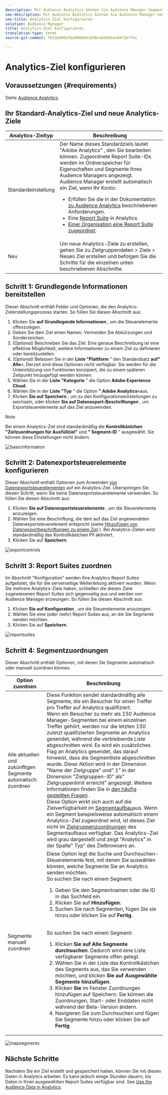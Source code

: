 ```yaml
---
description: Mit Audience Analytics können Sie Audience Manager-Segmente an Analytics senden. Um diese Funktion zu verwenden, erstellen Sie in Audience Manager Analytics-Ziel- und Zuordnungssegmente.
seo-description: Mit Audience Analytics können Sie Audience Manager-Segmente an Analytics senden. Um diese Funktion zu verwenden, erstellen Sie in Audience Manager Analytics-Ziel- und Zuordnungssegmente.
seo-title: Analytics-Ziel konfigurieren
solution: Audience Manager
title: Analytics-Ziel konfigurieren
translation-type: tm+mt
source-git-commit: f67ab906bfbd9900941649c4d9045ea94f1e7f4c

---
```



# Analytics-Ziel konfigurieren

## Voraussetzungen {#requirements}

Siehe [Audience Analytics](https://marketing.adobe.com/resources/help/en_US/analytics/audiences/).

## Ihr Standard-Analytics-Ziel und neue Analytics-Ziele

| Analytics-Zieltyp | Beschreibung |
|---|---|
| Standardeinstellung | Der Name dieses Standardziels lautet "Adobe Analytics" , den Sie bearbeiten können. Zugeordnete Report Suite-IDs werden im Ordnerspeicher für Eigenschaften und Segmente Ihres Audience Managers angezeigt. <br>Audience Manager erstellt automatisch ein Ziel, wenn Ihr Konto: <br> <ul><li>Erfüllen Sie die in der Dokumentation [zu Audience Analytics](https://marketing.adobe.com/resources/help/en_US/analytics/audiences/) beschriebenen Anforderungen.</li><li>Eine [Report Suite](https://marketing.adobe.com/resources/help/en_US/sc/implement/ref-reports-report-suites.html) in Analytics.</li><li>[Einer Organisation eine Report Suite zugeordnet](https://marketing.adobe.com/resources/help/en_US/mcloud/report-suite-mapping.html).</li></ul> |
| Neu | Um neue Analytics-Ziele zu erstellen, gehen Sie zu Zielgruppendaten &gt; Ziele &gt; Neues Ziel erstellen und befolgen Sie die Schritte für die einzelnen unten beschriebenen Abschnitte. |

## Schritt 1: Grundlegende Informationen bereitstellen

Dieser Abschnitt enthält Felder und Optionen, die den Analytics-Zielerstellungsprozess starten. So füllen Sie diesen Abschnitt aus:

1. Klicken Sie **auf Grundlegende Informationen** , um die Steuerelemente offenzulegen.
2. Geben Sie dem Ziel einen Namen. Vermeiden Sie Abkürzungen und Sonderzeichen.
3. *(Optional)* Beschreiben Sie das Ziel. Eine genaue Beschreibung ist eine effektive Möglichkeit, weitere Informationen zu einem Ziel zu definieren oder bereitzustellen.
4. *(Optional)* Belassen Sie in der **Liste "Plattform** " den Standardsatz **auf" Alle**«. Derzeit sind diese Optionen nicht verfügbar. Sie werden für die Unterstützung von Funktionen konzipiert, die zu einem späteren Zeitpunkt hinzugefügt werden können.
5. Wählen Sie in der **Liste "Kategorie** " die Option **Adobe Experience Cloud**.
6. Wählen Sie in der **Liste "Typ** " die Option **" Adobe Analytics**«aus.
7. Klicken **Sie auf Speichern** , um zu den Konfigurationseinstellungen zu wechseln, oder klicken **Sie auf Datenexport-Beschriftungen** , um Exportsteuerelemente auf das Ziel anzuwenden.

>[!NOTE]
>
>Bei einem Analytics-Ziel sind standardmäßig die **Kontrollkästchen "Zielzuordnungen für Ausfüllziel"** und **" Segment-ID** " ausgewählt. Sie können diese Einstellungen nicht ändern.

![basicinformation](assets/basicinformation.png)

## Schritt 2: Datenexportsteuerelemente konfigurieren

Dieser Abschnitt enthält Optionen zum Anwenden [von Datenexportsteuerelementen](/help/using/features/data-export-controls.md) auf ein Analytics-Ziel. Überspringen Sie diesen Schritt, wenn Sie keine Datenexportsteuerelemente verwenden. So füllen Sie diesen Abschnitt aus:

1. Klicken **Sie auf Datenexportsteuerelemente** , um die Steuerelemente anzuzeigen.
2. Wählen Sie eine Beschriftung, die dem auf das Ziel angewendeten Datenexportsteuerelement entspricht (siehe [Hinzufügen von Datenexportbeschriftungen zu einem Ziel](/help/using/features/destinations/add-data-export-labels.md) ). Bei Analytics-Zielen wird standardmäßig das Kontrollkästchen PII aktiviert.
3. Klicken Sie auf **Speichern**.

![exportcontrols](assets/exportControls.png)

## Schritt 3: Report Suites zuordnen

Im Abschnitt "Konfiguration" werden Ihre Analytics Report Suites aufgelistet, die für die serverseitige Weiterleitung aktiviert wurden. Wenn Sie mehrere Analytics-Ziele haben, schließen die diesen Ziele zugewiesenen Report Suites sich gegenseitig aus und werden von Audience Manager erzwungen. So füllen Sie diesen Abschnitt aus:

1. Klicken **Sie auf Konfiguration** , um die Steuerelemente anzuzeigen.
2. Wählen Sie eine (oder mehr) Report Suites aus, an die Sie Segmente senden möchten.
3. Klicken Sie auf **Speichern**.

![reportsuites](assets/reportSuites.png)

## Schritt 4: Segmentzuordnungen

Dieser Abschnitt enthält Optionen, mit denen Sie Segmente automatisch oder manuell zuordnen können.

| Option zuordnen | Beschreibung |
|---|---|
| Alle aktuellen und zukünftigen Segmente automatisch zuordnen | Diese Funktion sendet standardmäßig alle Segmente, die ein Besucher für einen Treffer pro Treffer auf Analytics qualifiziert. <br>Wenn ein Besucher zu mehr als 150 Audience Manager-Segmenten bei einem einzelnen Treffer gehört, werden nur die letzten 150 zuletzt qualifizierten Segmente an Analytics gesendet, während die verbleibende Liste abgeschnitten wird. Es wird ein zusätzliches Flag an Analytics gesendet, das darauf hinweist, dass die Segmentliste abgeschnitten wurde. Diese Aktion wird in der Dimension "Name der Zielgruppe" und" 1" in der Dimension "Zielgruppen-ID" als" Zielgruppenlimit erreicht" angezeigt. Weitere Informationen finden Sie in [den häufig gestellten Fragen](https://marketing.adobe.com/resources/help/en_US/analytics/audiences/mc-audiences-faqs.html) . <br>Diese Option wirkt sich auch auf die Zielverfügbarkeit im [Segmentaufbau](/help/using/features/segments/segment-builder.md)aus. Wenn ein Segment beispielsweise automatisch einem Analytics-Ziel zugeordnet wird, ist dieses Ziel nicht im [Zielgruppenzuordnungen](/help/using/features/segments/segment-builder.md#segment-builder-controls-destinations) des Segmentaufbaus verfügbar. Das Analytics-Ziel wird grau dargestellt und zeigt "Analytics" in der Spalte" Typ" des Zielbrowsers an. |
| Segmente manuell zuordnen | Diese Option legt die Suche und Durchsuchen-Steuerelemente fest, mit denen Sie auswählen können, welche Segmente Sie an Analytics senden möchten. <br>So suchen Sie nach einem Segment: <br> <ol><li>Geben Sie den Segmentnamen oder die ID in das Suchfeld ein.</li><li>Klicken Sie auf <b>Hinzufügen.</b></li><li>Suchen Sie nach Segmenten, fügen Sie sie hinzu oder klicken Sie auf <b>Fertig</b>.</li></ol><br>So suchen Sie nach einem Segment: <ol><li>Klicken <b>Sie auf Alle Segmente durchsuchen</b>. Dadurch wird eine Liste verfügbarer Segmente offen gelegt.</li><li>Wählen Sie in der Liste das Kontrollkästchen des Segments aus, das Sie verwenden möchten, und klicken <b>Sie auf Ausgewählte Segmente hinzufügen</b>.</li><li>Klicken <b>Sie</b> im Fenster Zuordnungen hinzufügen auf Speichern. Sie können die Zuordnungen, Start- oder Enddaten nicht während der Beta-Version ändern.</li><li>Navigieren Sie zum Durchsuchen und fügen Sie Segmente hinzu oder klicken Sie auf <b>Fertig</b>.</li></ol> |

![mapsegments](assets/mapSegments.png)

## Nächste Schritte

Nachdem Sie ein Ziel erstellt und gespeichert haben, können Sie mit diesen Daten in Analytics arbeiten. Es kann jedoch einige Stunden dauern, bis Daten in Ihren ausgewählten Report Suites verfügbar sind. See [Use the Audience Data in Analytics](https://marketing.adobe.com/resources/help/en_US/analytics/audiences/use-audience-data-analytics.html).



